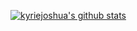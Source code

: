 
[![kyriejoshua's github stats](https://github-readme-stats.vercel.app/api?username=kyriejoshua&count_private=true&theme=buefy&show_icons=true)](https://github.com/anuraghazra/github-readme-stats)

<!--
**kyriejoshua/kyriejoshua** is a ✨ _special_ ✨ repository because its `README.md` (this file) appears on your GitHub profile.

Here are some ideas to get you started:

- 🔭 I’m currently working on ...
- 🌱 I’m currently learning ...
- 👯 I’m looking to collaborate on ...
- 🤔 I’m looking for help with ...
- 💬 Ask me about ...
- 📫 How to reach me: ...
- 😄 Pronouns: ...
- ⚡ Fun fact: ...
-->
